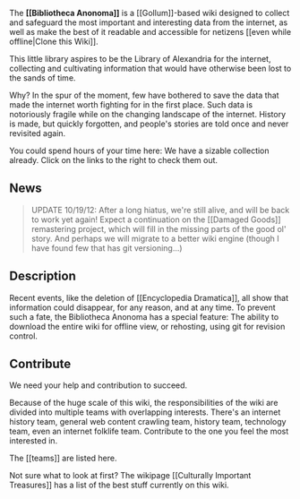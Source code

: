 The **[[Bibliotheca Anonoma]]** is a [[Gollum]]-based wiki designed to collect and safeguard the most important and interesting data from the internet, as well as make the best of it readable and accessible for netizens [[even while offline|Clone this Wiki]].

This little library aspires to be the Library of Alexandria for the internet, collecting and cultivating information that would have otherwise been lost to the sands of time.

Why? In the spur of the moment, few have bothered to save the data that made the internet worth fighting for in the first place. Such data is notoriously fragile while on the changing landscape of the internet. History is made, but quickly forgotten, and people's stories are told once and never revisited again. 

You could spend hours of your time here: We have a sizable collection already. Click on the links to the right to check them out.

## News

> UPDATE 10/19/12: After a long hiatus, we're still alive, and will be back to work yet again! Expect a continuation on the [[Damaged Goods]] remastering project, which will fill in the missing parts of the good ol' story. And perhaps we will migrate to a better wiki engine (though I have found few that has git versioning...)

## Description

Recent events, like the deletion of [[Encyclopedia Dramatica]], all show that information could disappear, for any reason, and at any time. To prevent such a fate, the Bibliotheca Anonoma has a special feature: The ability to download the entire wiki for offline view, or rehosting, using git for revision control.

## Contribute

We need your help and contribution to succeed.

Because of the huge scale of this wiki, the responsibilities of the wiki are divided into multiple teams with overlapping interests. There's an internet history team, general web content crawling team, history team, technology team, even an internet folklife team. Contribute to the one you feel the most interested in.

The [[teams]] are listed here.

Not sure what to look at first? The wikipage [[Culturally Important Treasures]] has a list of the best stuff currently on this wiki.
